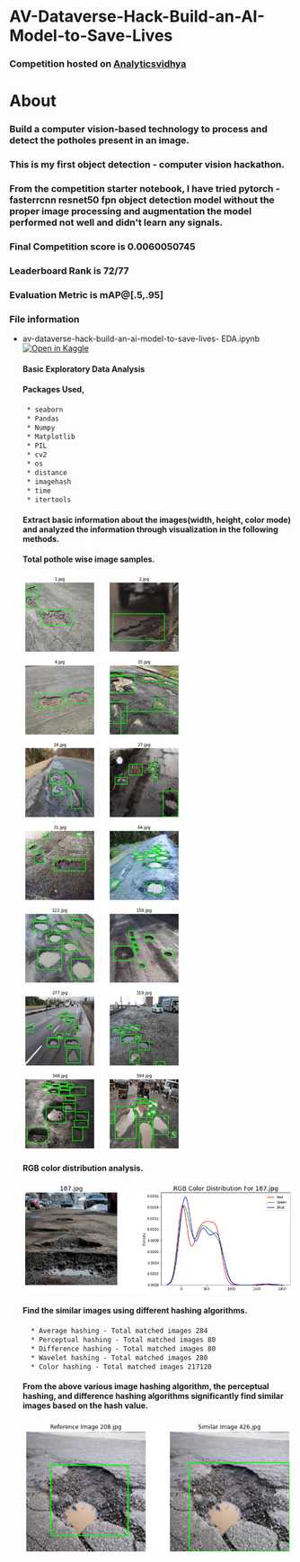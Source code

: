 # AV-Dataverse-Hack-Build-an-AI-Model-to-Save-Lives

### Competition hosted on <a href="https://datahack.analyticsvidhya.com/contest/job-a-thon-november-2022/#About">Analyticsvidhya</a>

# About

### Build a computer vision-based technology to process and detect the potholes present in an image.

### This is my first object detection - computer vision hackathon. 
### From the competition starter notebook, I have tried pytorch - fasterrcnn resnet50 fpn object detection model without the proper image processing and augmentation the model performed not well and didn't learn any signals. 

### Final Competition score is 0.0060050745

### Leaderboard Rank is 72/77

### Evaluation Metric is mAP@[.5,.95]

### File information
 
 * av-dataverse-hack-build-an-ai-model-to-save-lives- EDA.ipynb [![Open in Kaggle](https://img.shields.io/static/v1?label=&message=Open%20in%20Kaggle&labelColor=grey&color=blue&logo=kaggle)](https://www.kaggle.com/hari141v/av-job-a-thon-november-2022-eda)
    #### Basic Exploratory Data Analysis
    #### Packages Used,
        * seaborn
        * Pandas
        * Numpy
        * Matplotlib
        * PIL
        * cv2
        * os
        * distance
        * imagehash
        * time
        * itertools
    #### Extract basic information about the images(width, height, color mode) and analyzed the information through visualization in the following methods.
    
    #### Total pothole wise image samples.
    ![Alt text](https://github.com/hariprasath-v/AV-Dataverse-Hack-Build-an-AI-Model-to-Save-Lives/blob/main/Exploratory%20Data%20Analysis%20Visualization%20Plots/Total%20Pothole%20Wise%20Image%20Samples.png)
    
    #### RGB color distribution analysis.
    ![Alt text](https://github.com/hariprasath-v/AV-Dataverse-Hack-Build-an-AI-Model-to-Save-Lives/blob/main/Exploratory%20Data%20Analysis%20Visualization%20Plots/Image%20and%20RGB%20Color%20Distribution.png)
 
    #### Find the similar images using different hashing algorithms.
         * Average hashing - Total matched images 284
         * Perceptual hashing - Total matched images 80
         * Difference hashing - Total matched images 80
         * Wavelet hashing - Total matched images 280
         * Color hashing - Total matched images 217120
         
    #### From the above various image hashing algorithm, the perceptual hashing, and difference hashing algorithms significantly find similar images based on the hash value.
    
    ![Alt text](https://github.com/hariprasath-v/AV-Dataverse-Hack-Build-an-AI-Model-to-Save-Lives/blob/main/Exploratory%20Data%20Analysis%20Visualization%20Plots/Image%20Similarity%20Perceptual%20Hashing.png)
          
           
     

